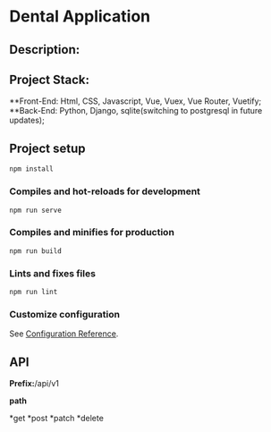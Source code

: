 # Dental Application

## Description:

## Project Stack:

**Front-End: Html, CSS, Javascript, Vue, Vuex, Vue Router, Vuetify;
**Back-End: Python, Django, sqlite(switching to postgresql in future updates);

## Project setup
```
npm install
```

### Compiles and hot-reloads for development
```
npm run serve
```

### Compiles and minifies for production
```
npm run build
```

### Lints and fixes files
```
npm run lint
```

### Customize configuration
See [Configuration Reference](https://cli.vuejs.org/config/).

## API

**Prefix:**/api/v1

**path**


*get
*post
*patch
*delete
